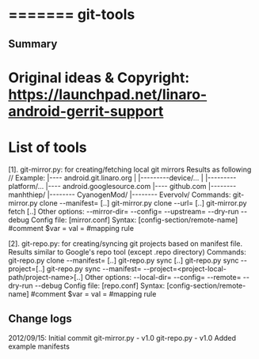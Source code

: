 
=======
git-tools
=========

Summary
---------------

# Original ideas & Copyright: https://launchpad.net/linaro-android-gerrit-support
# List of tools
  
  [1]. git-mirror.py: for creating/fetching local git mirrors
       Results as following
            <mirror-root-dir>/<remote-url>/<project-path>
       Example:
            <mirror-root-dir>
                  |---- android.git.linaro.org
                  |                  |---------device/...
                  |                  |---------platform/...
                  |---- android.googlesource.com
                  |---- github.com
                              |-------- manhthiep/
                              |-------- CyanogenMod/
                              |-------- Evervolv/
       Commands:
            git-mirror.py clone --manifest=<manifest-file> [..]
            git-mirror.py clone --url=<project-url> [..]
            git-mirror.py fetch [..]
       Other options:
            --mirror-dir=<mirror-dir> 
            --config=<config-file>
            --upstream=<upstream-url>
            --dry-run
            --debug
       Config file: [mirror.conf]
            Syntax:
                 [config-section/remote-name]
                 #comment
                 $var = val
                 <src-path> = <local-path> #mapping rule

   [2]. git-repo.py: for creating/syncing git projects based on manifest file.
        Results similar to Google's repo tool (except .repo directory)
        Commands:
            git-repo.py clone --manifest=<manifest-file> [..]
            git-repo.py sync [..]
            git-repo.py sync --project=<project-local-path>[..]
            git-repo.py sync --manifest=<manifest-file> --project=<project-local-path/project-name>[..]
        Other options:
            --local-dir=<local-dir>
            --config=<config-file>
            --remote=<remote-url>
            --dry-run
            --debug
        Config file: [repo.conf]
            Syntax:
                 [config-section/remote-name]
                 #comment
                 $var = val
                 <src-path> = <local-path> #mapping rule

Change logs
---------------
2012/09/15: Initial commit
            git-mirror.py - v1.0
            git-repo.py - v1.0
            Added example manifests
